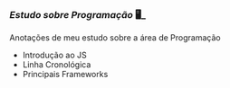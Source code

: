 ### _Estudo sobre Programação_ :desktop_computer:_

Anotações de meu estudo sobre a área de Programação

* Introdução ao JS
* Linha Cronológica
* Principais Frameworks